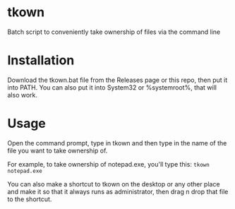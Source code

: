 # tkown
Batch script to conveniently take ownership of files via the command line
# Installation
Download the tkown.bat file from the Releases page or this repo, then put it into PATH. You can also put it into System32 or %systemroot%, that will also work.
# Usage
Open the command prompt, type in tkown and then type in the name of the file you want to take ownership of.

For example, to take ownership of notepad.exe, you'll type this:
```tkown notepad.exe```

You can also make a shortcut to tkown on the desktop or any other place and make it so that it always runs as administrator, then drag n drop that file to the shortcut.
